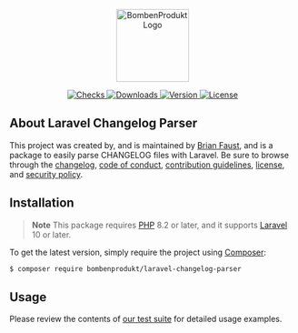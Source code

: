<p align="center">
    <a href="https://bombenprodukt.com" target="_blank">
        <img src="https://raw.githubusercontent.com/faustbrian/assets/main/logo-text.svg" width="128" alt="BombenProdukt Logo" />
    </a>
</p>

<p align="center">
    <a href="https://github.com/faustbrian/laravel-changelog-parser/actions">
        <img src="https://badge.sh/github/check-runs/bombenprodukt/laravel-changelog-parser" alt="Checks" />
    </a>
    <a href="https://packagist.org/packages/bombenprodukt/laravel-changelog-parser">
        <img src="https://badge.sh/packagist/downloads/bombenprodukt/laravel-changelog-parser" alt="Downloads" />
    </a>
    <a href="https://packagist.org/packages/bombenprodukt/laravel-changelog-parser">
        <img src="https://badge.sh/packagist/version/bombenprodukt/laravel-changelog-parser" alt="Version" />
    </a>
    <a href="https://packagist.org/packages/bombenprodukt/laravel-changelog-parser">
        <img src="https://badge.sh/packagist/license/bombenprodukt/laravel-changelog-parser" alt="License" />
    </a>
</p>

## About Laravel Changelog Parser

This project was created by, and is maintained by [Brian Faust](https://github.com/faustbrian), and is a package to easily parse CHANGELOG files with Laravel. Be sure to browse through the [changelog](CHANGELOG.md), [code of conduct](.github/CODE_OF_CONDUCT.md), [contribution guidelines](.github/CONTRIBUTING.md), [license](LICENSE), and [security policy](.github/SECURITY.md).

## Installation

> **Note**
> This package requires [PHP](https://www.php.net/) 8.2 or later, and it supports [Laravel](https://laravel.com/) 10 or later.

To get the latest version, simply require the project using [Composer](https://getcomposer.org/):

```bash
$ composer require bombenprodukt/laravel-changelog-parser
```

## Usage

Please review the contents of [our test suite](/tests) for detailed usage examples.
